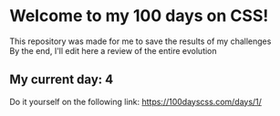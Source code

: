 # Welcome to my 100 days on CSS!
This repository was made for me to save the results of my challenges<br>
By the end, I'll edit here a review of the entire evolution

## My current day: 4

Do it yourself on the following link:
https://100dayscss.com/days/1/
